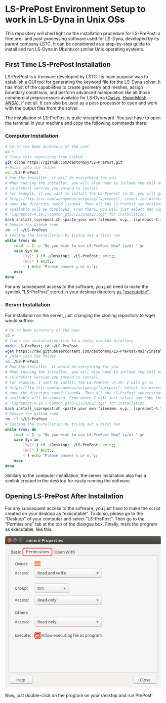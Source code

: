 # LS-PrePost Environment Setup to work in LS-Dyna in Unix OSs
This repository will shed light on the installation procedure for LS-PrePost: a free pre- and post-processing software used for LS-Dyna, developed by its parent company LSTC. It can be considered as a step-by-step guide to install and run LS-Dyna in Ubuntu or similar Unix operating systems.

## First Time LS-PrePost Installation

LS-PrePost is a freeware developed by LSTC. Its main purpose was to establish a GUI tool for generating the keyword file for the LS-Dyna solver. It has most of the capabilities to create geometry and meshes, assign boundary conditions, and perform advanced manipulation like all those commercial preprocessors available for LS-Dyna ([Oasys](https://www.oasys-software.com/dyna/software/), [HyperMesh](https://www.altair.com/hypermesh), [ANSA](https://www.beta-cae.com/ansa.htm)), if not all. It can also be used as a post-processor to open and work with the output files from the solver.

The installation of LS-PrePost is quite straightforward. You just have to open the terminal in your machine and copy the following commands there:

### Computer Installation

```bash
# Go to the home directory of the user
cd ~
# Clone this repository from GitHub
git clone https://github.com/dastonmoy/LS-PrePost.git
# Enter into the folder
cd ./LS-PrePost
# Run the installer, it will do everything for you.
# When running the installer, you will also need to include the full name of the
# LS-PrePost version you intend to install. 
# For example, if you want to install the LS-PrePost v4.10, you will go to
# https://ftp.lstc.com/anonymous/outgoing/lsprepost/, select the directory 4.10,
# open the directory named linux64. Then all the LS-PrePost subversions
# available will be displayed. From there, you will just select and copy the latest one named as
# "lsprepost-4.10.5-common_gtk3-23Jun2023.tgz" for installation.
bash install_lsprepost.sh <paste your own filename, e.g., lsprepost-4.10.5-common_gtk3-23Jun2023.tgz>
# Remove the GitHub repo
rm -rf ~/LS-PrePost
# Testing the installation by trying out a first run
while true; do
    read -n 1 -p "Do you wish to use LS-PrePost Now? (y/n) " yn
    case $yn in
        [Yy]* ) cd ~/Desktop; ./LS-PrePost; exit;;
        [Nn]* ) exit;;
        * ) echo "Please answer y or n.";;
    esac
done
```
For any subsequent access to the software, you just need to make the symlink "LS-PrePost" stored in your desktop directory [as "executable"](#opening-ls-prepost-after-installation).


### Server Installation

For installation on the server, just changing the cloning repository to wget would suffice:

```bash
# Go to home directory of the user
cd ~
# Clone the installation file to a newly created directory
mkdir LS-PrePost; cd ~/LS-PrePost
wget https://raw.githubusercontent.com/dastonmoy/LS-PrePost/main/install_lsprepost.sh
# Enter into the folder
cd ./LS-PrePost
# Run the installer, it would do everything for you.
# When running the installer, you will also need to include the full name of the
# LS-PrePost version you intend to install. 
# For example, I want to install the LS-PrePost v4.10. I will go to
# https://ftp.lstc.com/anonymous/outgoing/lsprepost/, select the directory 4.10,
# open the directory named linux64. Then all the LS-PrePost subversions
# available will be exposed. From where I will just select and copy the latest one named as
# "lsprepost-4.10.5-common_gtk3-23Jun2023.tgz" for installation.
bash install_lsprepost.sh <paste your own filename, e.g., lsprepost-4.10.5-common_gtk3-23Jun2023.tgz>
# Remove the github repo
rm -rf ~/LS-PrePost
# Testing the installation by trying out a first run
while true; do
    read -n 1 -p "Do you wish to use LS-PrePost Now? (y/n) " yn
    case $yn in
        [Yy]* ) cd ~/Desktop; ./LS-PrePost; exit;;
        [Nn]* ) exit;;
        * ) echo "Please answer y or n.";;
    esac
done
```
Similary to the computer installation, the server installation also has a simlink created in the desktop for easily running the software.

## Opening LS-PrePost After Installation
For any subsequent access to the software, you just have to make the script created on your desktop as “executable”. To do so, please go to the “Desktop” of your computer and select “LS-PrePost”. Then go to the “Permissions” tab at the top of the dialogue box. Finally, mark the program as executable, like this:


![Marking the LS-PrePost as executable](images/placeholder.png)

Now, just double-click on the program on your desktop and run PrePost!